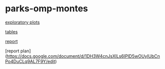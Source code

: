 # parks-omp-montes


[exploratory plots](https://docs.google.com/presentation/d/1wbYw8XV9ZI6oQUZNmkkV4xlx72B9MfLc-_kSf0J7eUI/edit?usp=sharing)

[tables](https://docs.google.com/spreadsheets/d/15zLgPVYhJTWEuzy6nn0FXwzxKpNoVhInyjdSXWJsDWM/edit#gid=325133814)

[report](https://docs.google.com/document/d/1UNSuWRZQOD1Rijh3Hd00odl3gIsJtRnM0jdYQirZM-s/edit#heading=h.ew93u3jfkpct)

[report plan] (https://docs.google.com/document/d/1DH3W4cnJsXlLs6IPlD5wOUyIUbCnPo4DuCLq9AL7F9Y/edit)
